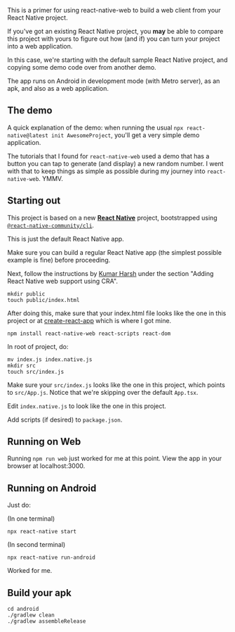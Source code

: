 This is a primer for using react-native-web to build a web client from your React Native project.

If you've got an existing React Native project, you **may** be able to compare this project with yours to figure out how (and if) you can turn your project into a web application.

In this case, we're starting with the default sample React Native project, and copying some demo code over from another demo.

The app runs on Android in development mode (with Metro server), as an apk, and also as a web application.

## The demo

A quick explanation of the demo: when running the usual `npx react-native@latest init AwesomeProject`, you'll get a very simple demo application.

The tutorials that I found for `react-native-web` used a demo that has a button you can tap to generate (and display) a new random number. I went with that to keep things as simple as possible during my journey into `react-native-web`. YMMV.

## Starting out

This project is based on a new [**React Native**](https://reactnative.dev) project, bootstrapped using [`@react-native-community/cli`](https://github.com/react-native-community/cli).

This is just the default React Native app.

Make sure you can build a regular React Native app (the simplest possible example is fine) before proceeding.

Next, follow the instructions by [Kumar Harsh](https://blog.logrocket.com/complete-guide-react-native-web/) under the section "Adding React Native web support using CRA".

```
mkdir public
touch public/index.html
```

After doing this, make sure that your index.html file looks like the one in this project or at [create-react-app](https://github.com/facebook/create-react-app/blob/main/packages/cra-template/template/public/index.html) which is where I got mine.

```
npm install react-native-web react-scripts react-dom
```

In root of project, do:

```
mv index.js index.native.js
mkdir src
touch src/index.js
```

Make sure your `src/index.js` looks like the one in this project, which points to `src/App.js`. Notice that we're skipping over the default `App.tsx`.

Edit `index.native.js` to look like the one in this project.

Add scripts (if desired) to `package.json`.

## Running on Web

Running `npm run web` just worked for me at this point. View the app in your browser at localhost:3000.

## Running on Android

Just do:

(In one terminal)

```
npx react-native start
```

(In second terminal)

```
npx react-native run-android
```

Worked for me.

## Build your apk

```
cd android
./gradlew clean
./gradlew assembleRelease
```